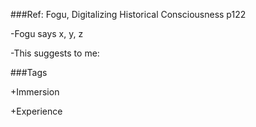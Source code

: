 \#\#\#Ref: Fogu, Digitalizing Historical Consciousness p122

  

-Fogu says x, y, z

  

-This suggests to me:

  

\#\#\#Tags

+Immersion

+Experience

